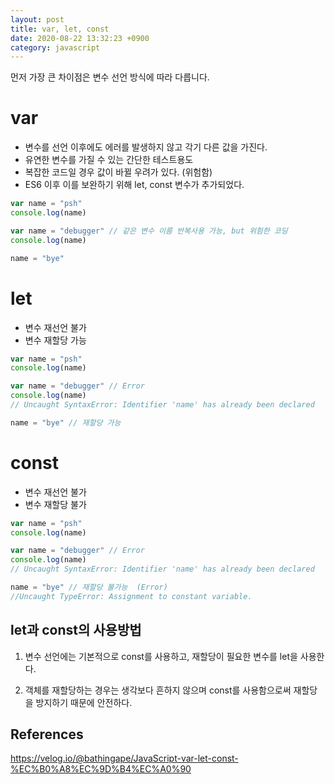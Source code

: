 ```yaml
---
layout: post
title: var, let, const
date: 2020-08-22 13:32:23 +0900
category: javascript
---
```


먼저 가장 큰 차이점은 변수 선언 방식에 따라 다릅니다.

# var 
- 변수를 선언 이후에도 에러를 발생하지 않고 각기 다른 값을 가진다.
- 유연한 변수를 가질 수 있는 간단한 테스트용도
- 복잡한 코드일 경우 값이 바뀔 우려가 있다. (위험함)
- ES6 이후 이를 보완하기 위해 let, const 변수가 추가되었다.

```javascript
var name = "psh"
console.log(name)

var name = "debugger" // 같은 변수 이름 반복사용 가능, but 위험한 코딩
console.log(name)

name = "bye"
```

# let
- 변수 재선언 불가
- 변수 재할당 가능

```javascript
var name = "psh"
console.log(name)

var name = "debugger" // Error
console.log(name)
// Uncaught SyntaxError: Identifier 'name' has already been declared

name = "bye" // 재할당 가능
```

# const
- 변수 재선언 불가
- 변수 재할당 불가

```javascript
var name = "psh"
console.log(name)

var name = "debugger" // Error
console.log(name)
// Uncaught SyntaxError: Identifier 'name' has already been declared

name = "bye" // 재할당 불가능  (Error)
//Uncaught TypeError: Assignment to constant variable.
```


## let과 const의 사용방법
1) 변수 선언에는 기본적으로 const를 사용하고, 재할당이 필요한 변수를 let을 사용한다.

2) 객체를 재할당하는 경우는 생각보다 흔하지 않으며 const를 사용함으로써 재할당을 방지하기 때문에 안전하다.


## References

https://velog.io/@bathingape/JavaScript-var-let-const-%EC%B0%A8%EC%9D%B4%EC%A0%90